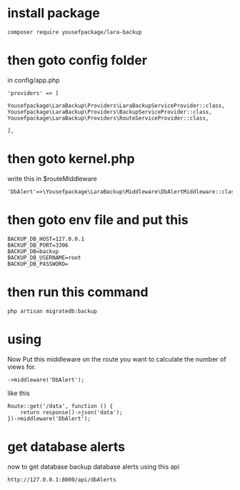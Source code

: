 # install package

```
composer require yousefpackage/lara-backup
```

# then goto config folder 

in config/app.php


```
'providers' => [

Yousefpackage\LaraBackup\Providers\LaraBackupServiceProvider::class,
Yousefpackage\LaraBackup\Providers\BackupServiceProvider::class,
Yousefpackage\LaraBackup\Providers\RouteServiceProvider::class,

],
```

# then goto kernel.php

write this in $routeMiddleware

```
'DbAlert'=>\Yousefpackage\LaraBackup\Middleware\DbAlertMiddleware::class,
```

# then goto env file and put this

```
BACKUP_DB_HOST=127.0.0.1
BACKUP_DB_PORT=3306
BACKUP_DB=backup
BACKUP_DB_USERNAME=root
BACKUP_DB_PASSWORD=
```

# then run this command 

```
php artisan migratedb:backup
```



# using
Now Put this middleware on the route you want to calculate the number of views for.

```
->middleware('DbAlert');
```

like this 

```
Route::get('/data', function () {
    return response()->json('data');
})->middleware('DbAlert');
```

# get database alerts 

now to get database backup database alerts  using this api 

```
http://127.0.0.1:8000/api/dbAlerts
